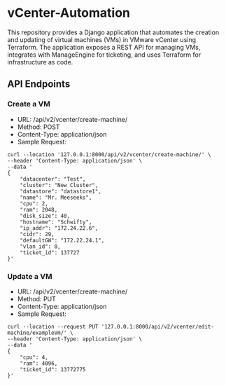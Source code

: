 # vCenter-Automation

This repository provides a Django application that automates the creation and updating of virtual machines (VMs) in VMware vCenter using Terraform. The application exposes a REST API for managing VMs, integrates with ManageEngine for ticketing, and uses Terraform for infrastructure as code.

## API Endpoints
### Create a VM
- URL: /api/v2/vcenter/create-machine/
- Method: POST
- Content-Type: application/json
- Sample Request:
```shell
curl --location '127.0.0.1:8000/api/v2/vcenter/create-machine/' \
--header 'Content-Type: application/json' \
--data '
{
    "datacenter": "Test",
    "cluster": "New Cluster",
    "datastore": "datastore1",
    "name": "Mr. Meeseeks",
    "cpu": 2,
    "ram": 2048,
    "disk_size": 40,
    "hostname": "Schwifty",
    "ip_addr": "172.24.22.6",
    "cidr": 29,
    "defaultGW": "172.22.24.1",
    "vlan_id": 0,
    "ticket_id": 137727
}'
```
### Update a VM 
- URL: /api/v2/vcenter/create-machine/
- Method: PUT
- Content-Type: application/json
- Sample Request:
```shell
curl --location --request PUT '127.0.0.1:8000/api/v2/vcenter/edit-machine/exampleVm/' \
--header 'Content-Type: application/json' \
--data '
{
    "cpu": 4,
    "ram": 4096,
    "ticket_id": 13772775
}'
```
